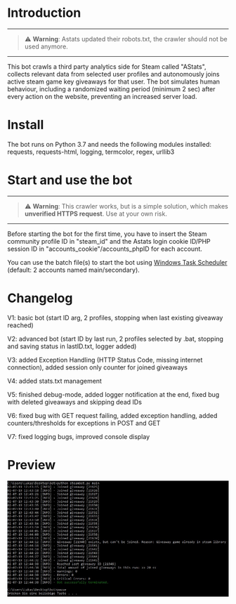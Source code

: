 # Introduction
--- 
> ⚠️ **Warning**: Astats updated their robots.txt, the crawler should not be used anymore.
---

This bot crawls a third party analytics side for Steam called "AStats", collects relevant data from selected user profiles and autonomously joins active steam game key giveaways for that user. The bot simulates human behaviour, including a randomized waiting period (minimum 2 sec) after every action on the website, preventing an increased server load. 

# Install
The bot runs on Python 3.7 and needs the following modules installed: requests, requests-html, logging, termcolor, regex, urllib3

# Start and use the bot
--- 
> ⚠️ **Warning**: This crawler works, but is a simple solution, which makes **unverified HTTPS request**. Use at your own risk.
---

Before starting the bot for the first time, you have to insert the Steam community profile ID in "steam_id" and the Astats login cookie ID/PHP session ID in "accounts_cookie"/accounts_phpID for each account.

You can use the batch file(s) to start the bot using [Windows Task Scheduler](https://en.wikipedia.org/wiki/Windows_Task_Scheduler) (default: 2 accounts named main/secondary).

# Changelog
V1: basic bot (start ID arg, 2 profiles, stopping when last existing giveaway reached)

V2: advanced bot (start ID by last run, 2 profiles selected by .bat, stopping and saving status in lastID.txt, logger added)

V3: added Exception Handling (HTTP Status Code, missing internet connection), added session only counter for joined giveaways

V4: added stats.txt management

V5: finished debug-mode, added logger notification at the end, fixed bug with deleted giveaways and skipping dead IDs

V6: fixed bug with GET request failing, added exception handling, added counters/thresholds for exceptions in POST and GET

V7: fixed logging bugs, improved console display

# Preview
![Preview](https://github.com/lukasmoldon/astats-bot/blob/master/example.JPG)
